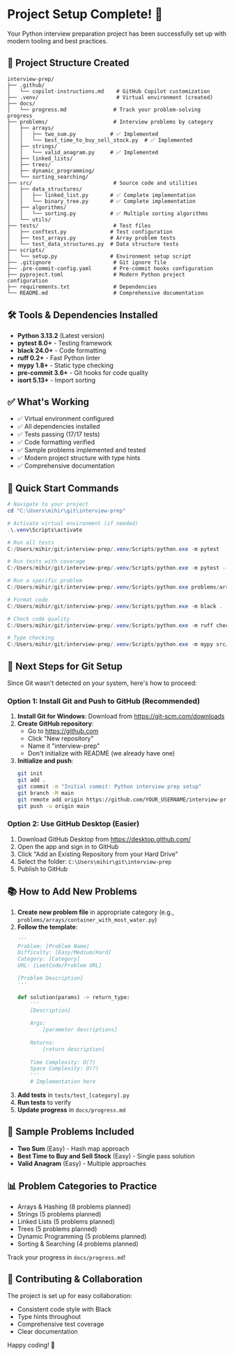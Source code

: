 # Project Setup Complete! 🎉

Your Python interview preparation project has been successfully set up with modern tooling and best practices.

## 📁 Project Structure Created

```
interview-prep/
├── .github/
│   └── copilot-instructions.md    # GitHub Copilot customization
├── .venv/                         # Virtual environment (created)
├── docs/
│   └── progress.md               # Track your problem-solving progress
├── problems/                     # Interview problems by category
│   ├── arrays/
│   │   ├── two_sum.py           # ✅ Implemented
│   │   └── best_time_to_buy_sell_stock.py  # ✅ Implemented
│   ├── strings/
│   │   └── valid_anagram.py     # ✅ Implemented
│   ├── linked_lists/
│   ├── trees/
│   ├── dynamic_programming/
│   └── sorting_searching/
├── src/                          # Source code and utilities
│   ├── data_structures/
│   │   ├── linked_list.py       # ✅ Complete implementation
│   │   └── binary_tree.py       # ✅ Complete implementation
│   ├── algorithms/
│   │   └── sorting.py           # ✅ Multiple sorting algorithms
│   └── utils/
├── tests/                        # Test files
│   ├── conftest.py              # Test configuration
│   ├── test_arrays.py           # Array problem tests
│   └── test_data_structures.py  # Data structure tests
├── scripts/
│   └── setup.py                 # Environment setup script
├── .gitignore                    # Git ignore file
├── .pre-commit-config.yaml       # Pre-commit hooks configuration
├── pyproject.toml                # Modern Python project configuration
├── requirements.txt              # Dependencies
└── README.md                     # Comprehensive documentation
```

## 🛠️ Tools & Dependencies Installed

- **Python 3.13.2** (Latest version)
- **pytest 8.0+** - Testing framework
- **black 24.0+** - Code formatting
- **ruff 0.2+** - Fast Python linter
- **mypy 1.8+** - Static type checking
- **pre-commit 3.6+** - Git hooks for code quality
- **isort 5.13+** - Import sorting

## ✅ What's Working

- ✅ Virtual environment configured
- ✅ All dependencies installed
- ✅ Tests passing (17/17 tests)
- ✅ Code formatting verified
- ✅ Sample problems implemented and tested
- ✅ Modern project structure with type hints
- ✅ Comprehensive documentation

## 🚀 Quick Start Commands

```powershell
# Navigate to your project
cd "C:\Users\mihir\git\interview-prep"

# Activate virtual environment (if needed)
.\.venv\Scripts\activate

# Run all tests
C:/Users/mihir/git/interview-prep/.venv/Scripts/python.exe -m pytest

# Run tests with coverage
C:/Users/mihir/git/interview-prep/.venv/Scripts/python.exe -m pytest --cov=src --cov-report=html

# Run a specific problem
C:/Users/mihir/git/interview-prep/.venv/Scripts/python.exe problems/arrays/two_sum.py

# Format code
C:/Users/mihir/git/interview-prep/.venv/Scripts/python.exe -m black .

# Check code quality
C:/Users/mihir/git/interview-prep/.venv/Scripts/python.exe -m ruff check .

# Type checking
C:/Users/mihir/git/interview-prep/.venv/Scripts/python.exe -m mypy src/
```

## 🔧 Next Steps for Git Setup

Since Git wasn't detected on your system, here's how to proceed:

### Option 1: Install Git and Push to GitHub (Recommended)

1. **Install Git for Windows**: Download from https://git-scm.com/downloads
2. **Create GitHub repository**:
   - Go to https://github.com
   - Click "New repository"
   - Name it "interview-prep"
   - Don't initialize with README (we already have one)
3. **Initialize and push**:
   ```bash
   git init
   git add .
   git commit -m "Initial commit: Python interview prep setup"
   git branch -M main
   git remote add origin https://github.com/YOUR_USERNAME/interview-prep.git
   git push -u origin main
   ```

### Option 2: Use GitHub Desktop (Easier)

1. Download GitHub Desktop from https://desktop.github.com/
2. Open the app and sign in to GitHub
3. Click "Add an Existing Repository from your Hard Drive"
4. Select the folder: `C:\Users\mihir\git\interview-prep`
5. Publish to GitHub

## 📚 How to Add New Problems

1. **Create new problem file** in appropriate category (e.g., `problems/arrays/container_with_most_water.py`)
2. **Follow the template**:
   ```python
   '''
   Problem: [Problem Name]
   Difficulty: [Easy/Medium/Hard]
   Category: [Category]
   URL: [LeetCode/Problem URL]
   
   [Problem Description]
   '''
   
   def solution(params) -> return_type:
       '''
       [Description]
       
       Args:
           [parameter descriptions]
           
       Returns:
           [return description]
           
       Time Complexity: O(?)
       Space Complexity: O(?)
       '''
       # Implementation here
   ```
3. **Add tests** in `tests/test_[category].py`
4. **Run tests** to verify
5. **Update progress** in `docs/progress.md`

## 🎯 Sample Problems Included

- **Two Sum** (Easy) - Hash map approach
- **Best Time to Buy and Sell Stock** (Easy) - Single pass solution  
- **Valid Anagram** (Easy) - Multiple approaches

## 📊 Problem Categories to Practice

- Arrays & Hashing (8 problems planned)
- Strings (5 problems planned)
- Linked Lists (5 problems planned)
- Trees (5 problems planned)
- Dynamic Programming (5 problems planned)
- Sorting & Searching (4 problems planned)

Track your progress in `docs/progress.md`!

## 🤝 Contributing & Collaboration

The project is set up for easy collaboration:
- Consistent code style with Black
- Type hints throughout
- Comprehensive test coverage
- Clear documentation

Happy coding! 🚀
